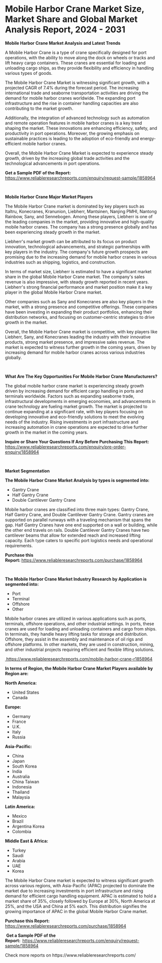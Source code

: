 <p><h1>Mobile Harbor Crane Market Size, Market Share and Global Market Analysis Report, 2024 - 2031</h1></p><p><strong>Mobile Harbor Crane Market Analysis and Latest Trends</strong></p>
<p><p>A Mobile Harbor Crane is a type of crane specifically designed for port operations, with the ability to move along the dock on wheels or tracks and lift heavy cargo containers. These cranes are essential for loading and unloading cargo ships, as they provide flexibility and efficiency in handling various types of goods.</p><p>The Mobile Harbor Crane Market is witnessing significant growth, with a projected CAGR of 7.4% during the forecast period. The increasing international trade and seaborne transportation activities are driving the demand for mobile harbor cranes worldwide. The expanding port infrastructure and the rise in container handling capacities are also contributing to the market growth.</p><p>Additionally, the integration of advanced technology such as automation and remote operation features in mobile harbor cranes is a key trend shaping the market. These innovations are enhancing efficiency, safety, and productivity in port operations. Moreover, the growing emphasis on sustainable practices is leading to the adoption of eco-friendly and energy-efficient mobile harbor cranes.</p><p>Overall, the Mobile Harbor Crane Market is expected to experience steady growth, driven by the increasing global trade activities and the technological advancements in port operations.</p></p>
<p><strong>Get a Sample PDF of the Report:&nbsp;</strong> <a href="https://www.reliableresearchreports.com/enquiry/request-sample/1858964">https://www.reliableresearchreports.com/enquiry/request-sample/1858964</a></p>
<p>&nbsp;</p>
<p><strong>Mobile Harbor Crane Major Market Players</strong></p>
<p><p>The Mobile Harbor Crane market is dominated by key players such as Italtru, Konecranes, Kranunion, Liebherr, Mantsinen, Nanjing PMHI, Nantong Rainbow, Sany, and Sennebogen. Among these players, Liebherr is one of the leading companies in the market, providing innovative and high-quality mobile harbor cranes. The company has a strong presence globally and has been experiencing steady growth in the market.</p><p>Liebherr's market growth can be attributed to its focus on product innovation, technological advancements, and strategic partnerships with key players in the industry. The company's future growth prospects are promising due to the increasing demand for mobile harbor cranes in various industries such as shipping, logistics, and construction.</p><p>In terms of market size, Liebherr is estimated to have a significant market share in the global Mobile Harbor Crane market. The company's sales revenue is also impressive, with steady growth reported in recent years. Liebherr's strong financial performance and market position make it a key player in the global Mobile Harbor Crane market.</p><p>Other companies such as Sany and Konecranes are also key players in the market, with a strong presence and competitive offerings. These companies have been investing in expanding their product portfolios, enhancing their distribution networks, and focusing on customer-centric strategies to drive growth in the market.</p><p>Overall, the Mobile Harbor Crane market is competitive, with key players like Liebherr, Sany, and Konecranes leading the industry with their innovative products, strong market presence, and impressive sales revenue. The market is expected to witness further growth in the coming years, driven by increasing demand for mobile harbor cranes across various industries globally.</p></p>
<p>&nbsp;</p>
<p><strong>What Are The Key Opportunities For Mobile Harbor Crane Manufacturers?</strong></p>
<p><p>The global mobile harbor crane market is experiencing steady growth driven by increasing demand for efficient cargo handling in ports and terminals worldwide. Factors such as expanding seaborne trade, infrastructural developments in emerging economies, and advancements in crane technology are fueling market growth. The market is projected to continue expanding at a significant rate, with key players focusing on developing innovative and eco-friendly solutions to meet the evolving needs of the industry. Rising investments in port infrastructure and increasing automation in crane operations are expected to drive further growth in the market in the coming years.</p></p>
<p><strong>Inquire or Share Your Questions If Any Before Purchasing This Report:</strong> <a href="https://www.reliableresearchreports.com/enquiry/pre-order-enquiry/1858964">https://www.reliableresearchreports.com/enquiry/pre-order-enquiry/1858964</a></p>
<p>&nbsp;</p>
<p><strong>Market Segmentation</strong></p>
<p><strong>The Mobile Harbor Crane Market Analysis by types is segmented into:</strong></p>
<p><ul><li>Gantry Crane</li><li>Half Gantry Crane</li><li>Double Cantilever Gantry Crane</li></ul></p>
<p><p>Mobile harbor cranes are classified into three main types: Gantry Crane, Half Gantry Crane, and Double Cantilever Gantry Crane. Gantry cranes are supported on parallel runways with a traveling mechanism that spans the gap. Half Gantry Cranes have one end supported on a wall or building, while the other end travels on rails. Double Cantilever Gantry Cranes have two cantilever beams that allow for extended reach and increased lifting capacity. Each type caters to specific port logistics needs and operational requirements.</p></p>
<p><strong>Purchase this Report:&nbsp;</strong><a href="https://www.reliableresearchreports.com/purchase/1858964">https://www.reliableresearchreports.com/purchase/1858964</a></p>
<p>&nbsp;</p>
<p><strong>The Mobile Harbor Crane Market Industry Research by Application is segmented into:</strong></p>
<p><ul><li>Port</li><li>Terminal</li><li>Offshore</li><li>Other</li></ul></p>
<p><p>Mobile harbor cranes are utilized in various applications such as ports, terminals, offshore operations, and other industrial settings. In ports, these cranes are used for loading and unloading containers and cargo from ships. In terminals, they handle heavy lifting tasks for storage and distribution. Offshore, they assist in the assembly and maintenance of oil rigs and offshore platforms. In other markets, they are used in construction, mining, and other industrial projects requiring efficient and flexible lifting solutions.</p></p>
<p><a href="https://www.reliableresearchreports.com/mobile-harbor-crane-r1858964">&nbsp;https://www.reliableresearchreports.com/mobile-harbor-crane-r1858964</a></p>
<p><strong>In terms of Region, the Mobile Harbor Crane Market Players available by Region are:</strong></p>
<p>
    <p> <strong> North America: </strong>
        <ul>
            <li>United States</li>
            <li>Canada</li>
        </ul>
        </p> 
    <p> <strong> Europe: </strong>
        <ul>
            <li>Germany</li>
            <li>France</li>
            <li>U.K.</li>
            <li>Italy</li>
            <li>Russia</li>
        </ul>
        </p> 
    <p> <strong> Asia-Pacific: </strong>
        <ul>
            <li>China</li>
            <li>Japan</li>
            <li>South Korea</li>
            <li>India</li>
            <li>Australia</li>
            <li>China Taiwan</li>
            <li>Indonesia</li>
            <li>Thailand</li>
            <li>Malaysia</li>
        </ul>
        </p> 
    <p> <strong> Latin America: </strong>
        <ul>
            <li>Mexico</li>
            <li>Brazil</li>
            <li>Argentina Korea</li>
            <li>Colombia</li>
        </ul>
        </p> 
    <p> <strong> Middle East & Africa: </strong>
        <ul>
            <li>Turkey</li>
            <li>Saudi</li>
            <li>Arabia</li>
            <li>UAE</li>
            <li>Korea</li>
        </ul>
    </p>
    </p>
<p><p>The Mobile Harbor Crane market is expected to witness significant growth across various regions, with Asia-Pacific (APAC) projected to dominate the market due to increasing investments in port infrastructure and rising demand for efficient cargo handling equipment. APAC is estimated to hold a market share of 35%, closely followed by Europe at 30%, North America at 25%, and the USA and China at 5% each. This distribution signifies the growing importance of APAC in the global Mobile Harbor Crane market.</p></p>
<p><strong>Purchase this Report: </strong><a href="https://www.reliableresearchreports.com/purchase/1858964">https://www.reliableresearchreports.com/purchase/1858964</a></p>
<p>&nbsp;<strong>Get a Sample PDF of the Report:&nbsp;&nbsp;</strong><a href="https://www.reliableresearchreports.com/enquiry/request-sample/1858964">https://www.reliableresearchreports.com/enquiry/request-sample/1858964</a></p>
<p><strong></strong></p>
<p>Check more reports on https://www.reliableresearchreports.com/</p>